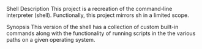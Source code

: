 Shell
Description
This project is a recreation of the command-line interpreter (shell). Functionally, this project mirrors sh in a limited scope.

Synopsis
This version of the shell has a collection of custom built-in commands along with the functionality of running scripts in the the various paths on a given operating system.
